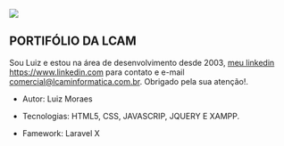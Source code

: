 ![](https://github.com/LUIZMORAES/projeto-lcam-laravel/blob/main/imagem_projeto/portifolio.jpg)



## PORTIFÓLIO DA LCAM 

Sou Luiz e estou na área de desenvolvimento desde 2003, <a href="https://www.linkedin.com/in/luiz-moraes-4b42a988/">meu linkedin https://www.linkedin.com </a>para contato e e-mail <a href="mailto:comercial@lcaminformatica.com.br"> comercial@lcaminformatica.com.br. </a>Obrigado pela sua atenção!.

- Autor: Luiz Moraes

- Tecnologias: HTML5, CSS, JAVASCRIP, JQUERY E XAMPP.

- Famework: Laravel X

  

